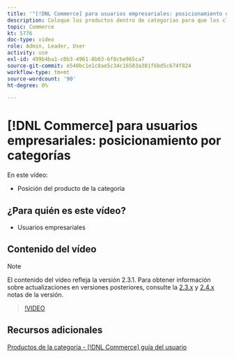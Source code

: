 ```yaml
---
title: '"[!DNL Commerce] para usuarios empresariales: posicionamiento de categoría"'
description: Coloque los productos dentro de categorías para que los clientes vean los productos en la parte superior que desea que vean.
topic: Commerce
kt: 5776
doc-type: video
role: Admin, Leader, User
activity: use
exl-id: 499b4ba1-c0b3-4961-8b03-6f8cbe965ca7
source-git-commit: e540bc1e1c8ae5c34c16503a381f6bd5c674f824
workflow-type: tm+mt
source-wordcount: '90'
ht-degree: 0%

---
```


# [!DNL Commerce] para usuarios empresariales: posicionamiento por categorías

En este vídeo:

- Posición del producto de la categoría

## ¿Para quién es este vídeo?

- Usuarios empresariales

## Contenido del vídeo

>[!NOTE]
>
>El contenido del vídeo refleja la versión 2.3.1. Para obtener información sobre actualizaciones en versiones posteriores, consulte la [ 2.3.x](https://devdocs.magento.com/guides/v2.3/release-notes/bk-release-notes.html) y [2.4.x](https://devdocs.magento.com/guides/v2.4/release-notes/bk-release-notes.html) notas de la versión.

>[!VIDEO](https://video.tv.adobe.com/v/36187?quality=12&learn=on)

## Recursos adicionales

[Productos de la categoría - [!DNL Commerce] guía del usuario](https://docs.magento.com/user-guide/catalog/categories-category-products.html)
